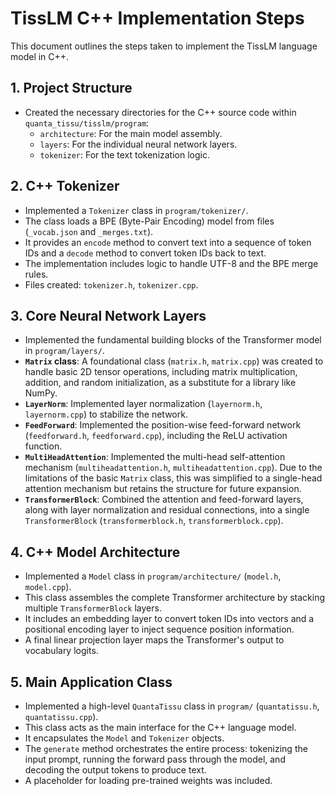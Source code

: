 # TissLM C++ Implementation Steps

This document outlines the steps taken to implement the TissLM language model in C++.

## 1. Project Structure

- Created the necessary directories for the C++ source code within `quanta_tissu/tisslm/program`:
  - `architecture`: For the main model assembly.
  - `layers`: For the individual neural network layers.
  - `tokenizer`: For the text tokenization logic.

## 2. C++ Tokenizer

- Implemented a `Tokenizer` class in `program/tokenizer/`.
- The class loads a BPE (Byte-Pair Encoding) model from files (`_vocab.json` and `_merges.txt`).
- It provides an `encode` method to convert text into a sequence of token IDs and a `decode` method to convert token IDs back to text.
- The implementation includes logic to handle UTF-8 and the BPE merge rules.
- Files created: `tokenizer.h`, `tokenizer.cpp`.

## 3. Core Neural Network Layers

- Implemented the fundamental building blocks of the Transformer model in `program/layers/`.
- **`Matrix` class**: A foundational class (`matrix.h`, `matrix.cpp`) was created to handle basic 2D tensor operations, including matrix multiplication, addition, and random initialization, as a substitute for a library like NumPy.
- **`LayerNorm`**: Implemented layer normalization (`layernorm.h`, `layernorm.cpp`) to stabilize the network.
- **`FeedForward`**: Implemented the position-wise feed-forward network (`feedforward.h`, `feedforward.cpp`), including the ReLU activation function.
- **`MultiHeadAttention`**: Implemented the multi-head self-attention mechanism (`multiheadattention.h`, `multiheadattention.cpp`). Due to the limitations of the basic `Matrix` class, this was simplified to a single-head attention mechanism but retains the structure for future expansion.
- **`TransformerBlock`**: Combined the attention and feed-forward layers, along with layer normalization and residual connections, into a single `TransformerBlock` (`transformerblock.h`, `transformerblock.cpp`).

## 4. C++ Model Architecture

- Implemented a `Model` class in `program/architecture/` (`model.h`, `model.cpp`).
- This class assembles the complete Transformer architecture by stacking multiple `TransformerBlock` layers.
- It includes an embedding layer to convert token IDs into vectors and a positional encoding layer to inject sequence position information.
- A final linear projection layer maps the Transformer's output to vocabulary logits.

## 5. Main Application Class

- Implemented a high-level `QuantaTissu` class in `program/` (`quantatissu.h`, `quantatissu.cpp`).
- This class acts as the main interface for the C++ language model.
- It encapsulates the `Model` and `Tokenizer` objects.
- The `generate` method orchestrates the entire process: tokenizing the input prompt, running the forward pass through the model, and decoding the output tokens to produce text.
- A placeholder for loading pre-trained weights was included.